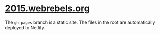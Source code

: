 # [2015.webrebels.org](https://2015.webrebels.org)

The `gh-pages` branch is a static site. 
The files in the root are automatically deployed to Netlify.
